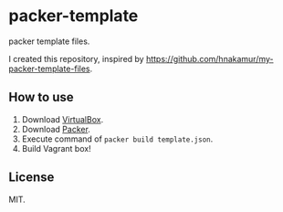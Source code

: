 packer-template
===============

packer template files.

I created this repository, inspired by https://github.com/hnakamur/my-packer-template-files.

How to use
-----------

1. Download [VirtualBox](https://www.virtualbox.org/).
2. Download [Packer](http://www.packer.io/).
3. Execute command of ```packer build template.json```.
4. Build Vagrant box!

License
-------

MIT.
